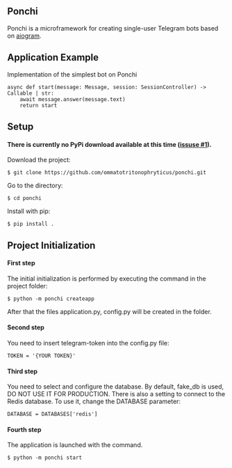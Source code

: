 ## Ponchi

Ponchi is a microframework for creating single-user Telegram bots based on [aiogram](https://github.com/aiogram/aiogram).

## Application Example

Implementation of the simplest bot on Ponchi

    async def start(message: Message, session: SessionController) -> Callable | str:
        await message.answer(message.text)
        return start




## Setup

#### There is currently no PyPi download available at this time ([issuse #1](https://github.com/ommatotritonophryticus/ponchi/issues/1)).

Download the project:

    $ git clone https://github.com/ommatotritonophryticus/ponchi.git

Go to the directory:

    $ cd ponchi

Install with pip:

    $ pip install .

 ## Project Initialization


#### First step
The initial initialization is performed by executing the command in the project folder:

    $ python -m ponchi createapp

After that the files application.py, config.py will be created in the folder.

#### Second step 

You need to insert telegram-token into the config.py file:

    TOKEN = '{YOUR TOKEN}'


#### Third step

You need to select and configure the database. 
By default, fake_db is used, DO NOT USE IT FOR PRODUCTION. 
There is also a setting to connect to the Redis database. 
To use it, change the DATABASE parameter:

    DATABASE = DATABASES['redis']

#### Fourth step

The application is launched with the command.

    $ python -m ponchi start

